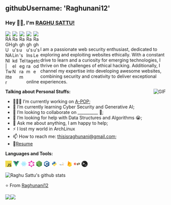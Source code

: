 
githubUsername: 'Raghunani12'
---

### Hey 👋🏽, I'm [RAGHU SATTU!](https://raghunani12.github.io/thisisraghunani/) 

<a href="https://twitter.com/thisisraghu">
  <img align="left" alt="RAGHU NANI | Twitter" width="22px" src="https://cdn.jsdelivr.net/npm/simple-icons@v3/icons/twitter.svg" />
</a>
<a href="https://www.linkedin.com/in/thisisraghunani/">
  <img align="left" alt="Raghu's LinkdeIN" width="22px" src="https://cdn.jsdelivr.net/npm/simple-icons@v3/icons/linkedin.svg" />
</a>
<a href="https://t.me/thisisraghu">
  <img align="left" alt="Raghu 's Telegram" width="22px" src="https://cdn.jsdelivr.net/npm/simple-icons@v3/icons/telegram.svg" />
</a>
<a href="https://www.instagram.com/__raghu__nani__/">
  <img align="left" alt="Raghu's Instagram" width="22px" src="https://cdn.jsdelivr.net/npm/simple-icons@v3/icons/instagram.svg" />
</a>

<a href="https://leetcode.com/thisisraghunani/">
  <img align="left" alt="Raghu's Leetcode" width="22px" src="https://cdn.jsdelivr.net/npm/simple-icons@v3/icons/leetcode.svg" />
</a>


<br />
<br />

I am a passionate web security enthusiast, dedicated to exploring and exploiting websites ethically. With a constant drive to learn and a curiosity for emerging technologies, I thrive on the challenges of ethical hacking. Additionally, I channel my expertise into developing awesome websites, combining security and creativity to deliver exceptional online experiences.

  <img align="right" alt="GIF" src="https://media.giphy.com/media/836HiJc7pgzy8iNXCn/giphy.gif" />
  
**Talking about Personal Stuffs:**

- 👨🏽‍💻 I’m currently working on [A-POP](https://github.com/Raghunani12/ProjectK);
- 🌱 I’m currently learning Cyber Security and Generative AI; 
- 👯 I’m looking to collaborate on __________ 🤝;
- 🤔 I’m looking for help with Data Structures and Algorithms 😭;
- 💬 Ask me about anything, I am happy to help;
- ⚡ I lost my world in ArchLinux
- 📫 How to reach me: thisisraghunani@gmail.com;
- 📝[Resume](https://drive.google.com/file/d/1pHsOTZt0qlmY2W3ulAIXseyHZvuesWRm/view?usp=sharing)

**Languages and Tools:**  

<code><img height="20" src="https://raw.githubusercontent.com/github/explore/80688e429a7d4ef2fca1e82350fe8e3517d3494d/topics/javascript/javascript.png"></code>
<code><img height="20" src="https://raw.githubusercontent.com/github/explore/80688e429a7d4ef2fca1e82350fe8e3517d3494d/topics/vue/vue.png"></code>
<code><img height="20" src="https://raw.githubusercontent.com/github/explore/80688e429a7d4ef2fca1e82350fe8e3517d3494d/topics/react/react.png"></code>
<code><img height="20" src="https://raw.githubusercontent.com/github/explore/5c058a388828bb5fde0bcafd4bc867b5bb3f26f3/topics/graphql/graphql.png"></code>
<code><img height="20" src="https://raw.githubusercontent.com/github/explore/80688e429a7d4ef2fca1e82350fe8e3517d3494d/topics/nodejs/nodejs.png"></code>
<code><img height="20" src="https://raw.githubusercontent.com/github/explore/80688e429a7d4ef2fca1e82350fe8e3517d3494d/topics/cpp/cpp.png"></code>
<code><img height="20" src="https://raw.githubusercontent.com/github/explore/80688e429a7d4ef2fca1e82350fe8e3517d3494d/topics/python/python.png"></code>
<code><img height="20" src="https://raw.githubusercontent.com/github/explore/80688e429a7d4ef2fca1e82350fe8e3517d3494d/topics/mysql/mysql.png"></code>
<code><img height="20" src="https://raw.githubusercontent.com/github/explore/80688e429a7d4ef2fca1e82350fe8e3517d3494d/topics/firebase/firebase.png"></code>
<code><img height="20" src="https://raw.githubusercontent.com/github/explore/80688e429a7d4ef2fca1e82350fe8e3517d3494d/topics/git/git.png"></code>
<code><img height="20" src="https://raw.githubusercontent.com/github/explore/80688e429a7d4ef2fca1e82350fe8e3517d3494d/topics/terminal/terminal.png"></code>



![Raghu Sattu's github stats](https://github-readme-stats.vercel.app/api?username=Raghunani12&show_icons=true&hide_border=true)

⭐️ From [Raghunani12](https://github.com/Raghunani12)


<a href="https://github.com/Raghunani12/A-POP">
  <img align="left" src="https://github-readme-stats.vercel.app/api/pin/?username=Raghunani12&repo=A-POP" />
</a>

<a href="https://github.com/Raghunani12/IIITDMJ-GPA">
  <img align="left" src="https://github-readme-stats.vercel.app/api/pin/?username=Raghunani12&repo=IIITDMJ-GPA" />
</a>
